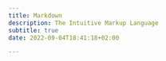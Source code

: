 ```yaml
---
title: Markdown
description: The Intuitive Markup Language 
subtitle: true
date: 2022-09-04T18:41:18+02:00

---
```

